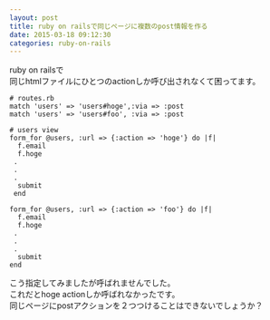 ```yaml
---
layout: post
title: ruby on railsで同じページに複数のpost情報を作る
date: 2015-03-18 09:12:30
categories: ruby-on-rails
---
```

<p>ruby on railsで<br>
同じhtmlファイルにひとつのactionしか呼び出されなくて困ってます。</p>

<pre><code># routes.rb
match 'users' =&gt; 'users#hoge',:via =&gt; :post 
match 'users' =&gt; 'users#foo', :via =&gt; :post

# users view
form_for @users, :url =&gt; {:action =&gt; 'hoge'} do |f|
  f.email
  f.hoge
 .
 .
 .      
  submit  
 end 

form_for @users, :url =&gt; {:action =&gt; 'foo'} do |f|
  f.email
  f.hoge
 .
 .
 .      
  submit  
end   
</code></pre>

<p>こう指定してみましたが呼ばれませんでした。<br>
これだとhoge actionしか呼ばれなかったです。<br>
同じページにpostアクションを２つつけることはできないでしょうか？</p>
